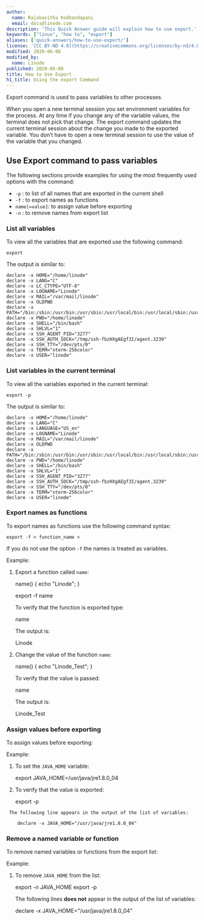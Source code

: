 ```yaml
---
author:
  name: Rajakavitha Kodhandapani
  email: docs@linode.com
description: 'This Quick Answer guide will explain how to use export.'
keywords: ["linux", "how to", "export"]
aliases: ['quick-answers/how-to-use-export/']
license: '[CC BY-ND 4.0](https://creativecommons.org/licenses/by-nd/4.0)'
modified: 2020-06-08
modified_by:
  name: Linode
published: 2020-06-08
title: How to Use Export
h1_title: Using the export Command
---
```

Export command is used to pass variables to other processes.

When you open a new terminal session you set environment variables for the process. At any time if you change any of the variable values, the terminal does not pick that change. The export command updates the current terminal session about the change you made to the exported variable. You don’t have to open a new terminal session to use the value of the variable that you changed.

## Use Export command to pass variables

The following sections provide examples for using the most frequently used options with the command:

   -  `-p` : to list of all names that are exported in the current shell
   -  `-f` : to export names as functions
   -  `name[=value]`: to assign value before exporting
   -  `-n` : to remove names from export list

### List all variables

To view all the variables that are exported use the following command:

    export

  The output is similar to:

    declare -x HOME="/home/linode"
    declare -x LANG="C"
    declare -x LC_CTYPE="UTF-8"
    declare -x LOGNAME="Linode"
    declare -x MAIL="/var/mail/linode"
    declare -x OLDPWD
    declare -x PATH="/bin:/sbin:/usr/bin:/usr/sbin:/usr/local/bin:/usr/local/sbin:/usr/games"
    declare -x PWD="/home/linode"
    declare -x SHELL="/bin/bash"
    declare -x SHLVL="1"
    declare -x SSH_AGENT_PID="3277"
    declare -x SSH_AUTH_SOCK="/tmp/ssh-fbzHXgAEgf3I/agent.3239"
    declare -x SSH_TTY="/dev/pts/0"
    declare -x TERM="xterm-256color"
    declare -x USER="linode"

### List variables in the current terminal

To view all the variables exported in the current terminal:

    export -p

  The output is similar to:

    declare -x HOME="/home/linode"
    declare -x LANG="C"
    declare -x LANGUAGE="US_en"
    declare -x LOGNAME="Linode"
    declare -x MAIL="/var/mail/linode"
    declare -x OLDPWD
    declare -x PATH="/bin:/sbin:/usr/bin:/usr/sbin:/usr/local/bin:/usr/local/sbin:/usr/games"
    declare -x PWD="/home/linode"
    declare -x SHELL="/bin/bash"
    declare -x SHLVL="1"
    declare -x SSH_AGENT_PID="3277"
    declare -x SSH_AUTH_SOCK="/tmp/ssh-fbzHXgAEgf3I/agent.3239"
    declare -x SSH_TTY="/dev/pts/0"
    declare -x TERM="xterm-256color"
    declare -x USER="linode"


### Export names as functions

To export names as functions use the following command syntax:

    export -f < function_name >

   If you do not use the option `-f` the names is treated as variables.

   Example:

   1. Export a function called `name`:

        name() { echo "Linode"; }

        export -f name

      To verify that the function is exported type:

        name

      The output is:

        Linode

   1. Change the value of the function `name`:

        name() { echo "Linode_Test"; }

      To verify that the value is passed:

        name

      The output is:

        Linode_Test

### Assign values before exporting

To assign values before exporting:

   Example:

   1. To set the `JAVA_HOME` variable:

        export JAVA_HOME=/usr/java/jre1.8.0_04

   1. To verify that the value is exported:

        export -p

     The following line appears in the output of the list of variables:

        declare -x JAVA_HOME="/usr/java/jre1.8.0_04"

### Remove a named variable or function

To remove named variables or functions from the export list:

   Example:

   1. To remove `JAVA_HOME` from the list:

        export -n JAVA_HOME
        export -p

      The following lines **does not** appear in the output of the list of variables:

        declare -x JAVA_HOME="/usr/java/jre1.8.0_04"
